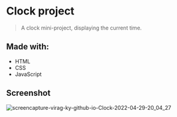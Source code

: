 # Clock project
> A clock mini-project, displaying the current time.

## Made with:
* HTML
* CSS
* JavaScript

## Screenshot
![screencapture-virag-ky-github-io-Clock-2022-04-29-20_04_27](https://user-images.githubusercontent.com/79658534/165994872-cd2703bf-1c27-452c-9055-014d9ff62aa9.png)


